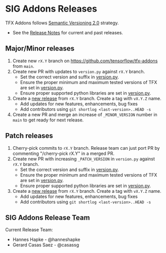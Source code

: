 # SIG Addons Releases

TFX Addons follows [Semantic Versioning 2.0](https://semver.org/) strategy.

* See the [Release Notes](https://github.com/tensorflow/tfx-addons/releases) for current and past releases.

## Major/Minor releases

1. Create new `rX.Y` branch on https://github.com/tensorflow/tfx-addons from `main`.
2. Create new PR with updates to `version.py` against `rX.Y` branch.
	* Set the correct version and suffix in [version.py](https://github.com/tensorflow/tfx-addons/blob/main/tfx_addons/version.py).
	* Ensure the proper minimum and maximum tested versions of TFX are set in [version.py](https://github.com/tensorflow/tfx-addons/blob/main/tfx_addons/version.py).
	* Ensure proper supported python libraries are set in [version.py](https://github.com/tensorflow/tfx-addons/blob/main/tfx_addons/version.py).
3. Create a [new release](https://github.com/tensorflow/tfx-addons/releases) from `rX.Y` branch. Create a tag with `vX.Y.Z` name.
    * Add updates for new features, enhancements, bug fixes
    * Add contributors using `git shortlog <last-version>..HEAD -s`
4. Create a new PR and merge an increase of `_MINOR_VERSION` number in `main` to get ready for next release.

## Patch releases
1. Cherry-pick commits to `rX.Y` branch. Release team can just port PR by commenting "/cherry-pick rX.Y" in a merged PR.
2. Create new PR with increasing `_PATCH_VERSION` in `version.py` against `rX.Y` branch.
	* Set the correct version and suffix in [version.py](https://github.com/tensorflow/tfx-addons/blob/main/tfx_addons/version.py).
	* Ensure the proper minimum and maximum tested versions of TFX are set in [version.py](https://github.com/tensorflow/tfx-addons/blob/main/tfx_addons/version.py).
	* Ensure proper supported python libraries are set in [version.py](https://github.com/tensorflow/tfx-addons/blob/main/tfx_addons/version.py).
3. Create a [new release](https://github.com/tensorflow/tfx-addons/releases) from `rX.Y` branch. Create a tag with `vX.Y.Z` name.
    * Add updates for new features, enhancements, bug fixes
    * Add contributors using `git shortlog <last-version>..HEAD -s`



## SIG Addons Release Team

Current Release Team:

- Hannes Hapke - @hanneshapke 
- Gerard Casas Saez - @casassg
